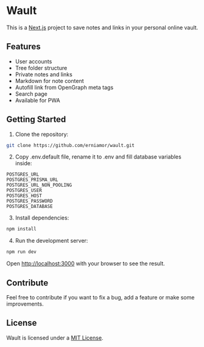 # Wault

This is a [Next.js](https://nextjs.org/) project to save notes and links in your personal online vault.

## Features

- User accounts
- Tree folder structure
- Private notes and links
- Markdown for note content
- Autofill link from OpenGraph meta tags
- Search page
- Available for PWA

## Getting Started

1. Clone the repository:

```bash
git clone https://github.com/erniamor/wault.git
```

2. Copy .env.default file, rename it to .env and fill database variables inside:

```env
POSTGRES_URL
POSTGRES_PRISMA_URL
POSTGRES_URL_NON_POOLING
POSTGRES_USER
POSTGRES_HOST
POSTGRES_PASSWORD
POSTGRES_DATABASE
```

3. Install dependencies:

```bash
npm install
```

4. Run the development server:

```bash
npm run dev
```

Open [http://localhost:3000](http://localhost:3000) with your browser to see the result.

## Contribute

Feel free to contribute if you want to fix a bug, add a feature or make some improvements.

## License

Wault is licensed under a [MIT License](./LICENSE).
